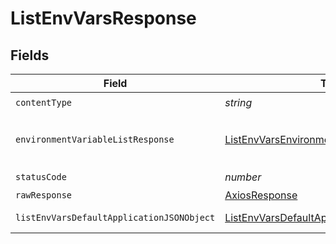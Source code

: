 # ListEnvVarsResponse


## Fields

| Field                                                                                                               | Type                                                                                                                | Required                                                                                                            | Description                                                                                                         |
| ------------------------------------------------------------------------------------------------------------------- | ------------------------------------------------------------------------------------------------------------------- | ------------------------------------------------------------------------------------------------------------------- | ------------------------------------------------------------------------------------------------------------------- |
| `contentType`                                                                                                       | *string*                                                                                                            | :heavy_check_mark:                                                                                                  | N/A                                                                                                                 |
| `environmentVariableListResponse`                                                                                   | [ListEnvVarsEnvironmentVariableListResponse](../../models/operations/listenvvarsenvironmentvariablelistresponse.md) | :heavy_minus_sign:                                                                                                  | A sequence of environment variables.                                                                                |
| `statusCode`                                                                                                        | *number*                                                                                                            | :heavy_check_mark:                                                                                                  | N/A                                                                                                                 |
| `rawResponse`                                                                                                       | [AxiosResponse](https://axios-http.com/docs/res_schema)                                                             | :heavy_minus_sign:                                                                                                  | N/A                                                                                                                 |
| `listEnvVarsDefaultApplicationJSONObject`                                                                           | [ListEnvVarsDefaultApplicationJSON](../../models/operations/listenvvarsdefaultapplicationjson.md)                   | :heavy_minus_sign:                                                                                                  | Error response.                                                                                                     |